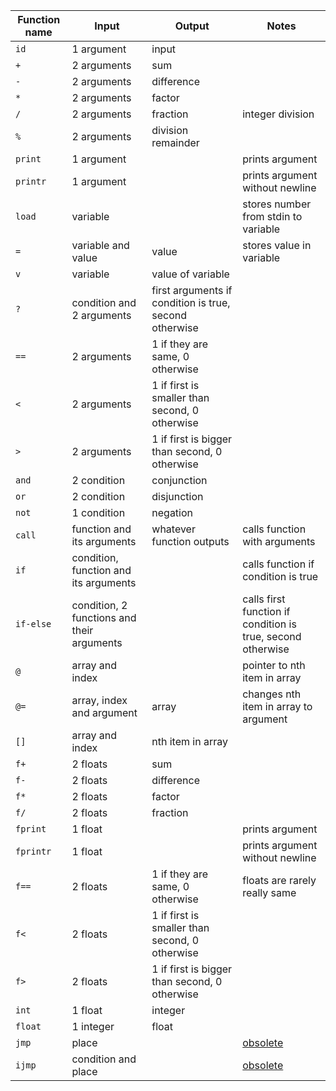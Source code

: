 
| Function name | Input | Output | Notes |
| ------------- | ----- | ------ | ----- |
| `id` | 1 argument | input | |
| `+` | 2 arguments | sum | |
| `-` | 2 arguments | difference | |
| `*` | 2 arguments | factor | |
| `/` | 2 arguments | fraction | integer division |
| `%` | 2 arguments | division remainder | |
| `print` | 1 argument | | prints argument |
| `printr` | 1 argument | | prints argument without newline |
| `load` | variable | | stores number from stdin to variable |
| `=` | variable and value | value | stores value in variable |
| `v` | variable | value of variable | |
| `?` | condition and 2 arguments | first arguments if condition is true, second otherwise | |
| `==` | 2 arguments | 1 if they are same, 0 otherwise | |
| `<` | 2 arguments | 1 if first is smaller than second, 0 otherwise | |
| `>` | 2 arguments | 1 if first is bigger than second, 0 otherwise | |
| `and` | 2 condition | conjunction | |
| `or` | 2 condition | disjunction | |
| `not` | 1 condition | negation | |
| `call` | function and its arguments | whatever function outputs | calls function with arguments |
| `if` | condition, function and its arguments | | calls function if condition is true |
| `if-else` | condition, 2 functions and their arguments | | calls first function if condition is true, second otherwise |
| `@` | array and index | | pointer to nth item in array | |
| `@=` | array, index and argument | array | changes nth item in array to argument |
| `[]` | array and index | nth item in array | |
| `f+` | 2 floats | sum | |
| `f-` | 2 floats | difference | |
| `f*` | 2 floats | factor | |
| `f/` | 2 floats | fraction | |
| `fprint` | 1 float | | prints argument |
| `fprintr` | 1 float | | prints argument without newline |
| `f==` | 2 floats | 1 if they are same, 0 otherwise | floats are rarely really same |
| `f<` | 2 floats | 1 if first is smaller than second, 0 otherwise | |
| `f>` | 2 floats | 1 if first is bigger than second, 0 otherwise | |
| `int` | 1 float | integer | |
| `float` | 1 integer | float | |
| `jmp` | place | | [obsolete](obsolete.md) |
| `ijmp` | condition and place | | [obsolete](obsolete.md) |
